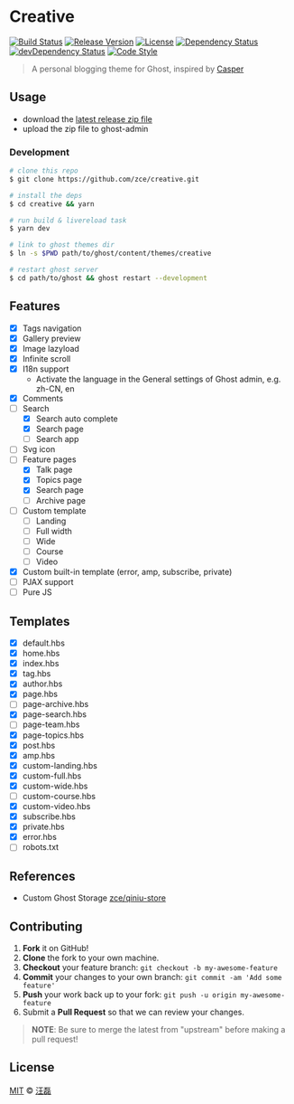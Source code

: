 # Creative

[![Build Status][travis-image]][travis-url]
[![Release Version][version-image]][version-url]
[![License][license-image]][license-url]
[![Dependency Status][dependency-image]][dependency-url]
[![devDependency Status][devdependency-image]][devdependency-url]
[![Code Style][style-image]][style-url]

> A personal blogging theme for Ghost, inspired by [Casper](https://github.com/TryGhost/Casper)

## Usage

- download the [latest release zip file](https://github.com/zce/creative/releases/latest)
- upload the zip file to ghost-admin

### Development

```sh
# clone this repo
$ git clone https://github.com/zce/creative.git

# install the deps
$ cd creative && yarn

# run build & livereload task
$ yarn dev

# link to ghost themes dir
$ ln -s $PWD path/to/ghost/content/themes/creative

# restart ghost server
$ cd path/to/ghost && ghost restart --development
```

## Features

- [x] Tags navigation
- [x] Gallery preview
- [x] Image lazyload
- [x] Infinite scroll
- [x] I18n support
  + Activate the language in the General settings of Ghost admin, e.g. zh-CN, en
- [x] Comments
- [ ] Search
  + [x] Search auto complete
  + [x] Search page
  + [ ] Search app
- [ ] Svg icon
- [ ] Feature pages
  + [x] Talk page
  + [x] Topics page
  + [x] Search page
  + [ ] Archive page
- [ ] Custom template
  + [ ] Landing
  + [ ] Full width
  + [ ] Wide
  + [ ] Course
  + [ ] Video
- [x] Custom built-in template (error, amp, subscribe, private)
- [ ] PJAX support
- [ ] Pure JS

## Templates

- [x] default.hbs
- [x] home.hbs
- [x] index.hbs
- [x] tag.hbs
- [x] author.hbs
- [x] page.hbs
- [ ] page-archive.hbs
- [x] page-search.hbs
- [ ] page-team.hbs
- [x] page-topics.hbs
- [x] post.hbs
- [x] amp.hbs
- [x] custom-landing.hbs
- [x] custom-full.hbs
- [x] custom-wide.hbs
- [ ] custom-course.hbs
- [x] custom-video.hbs
- [x] subscribe.hbs
- [x] private.hbs
- [x] error.hbs
- [ ] robots.txt

## References

- Custom Ghost Storage [zce/qiniu-store](https://github.com/zce/qiniu-store)

## Contributing

1. **Fork** it on GitHub!
2. **Clone** the fork to your own machine.
3. **Checkout** your feature branch: `git checkout -b my-awesome-feature`
4. **Commit** your changes to your own branch: `git commit -am 'Add some feature'`
5. **Push** your work back up to your fork: `git push -u origin my-awesome-feature`
6. Submit a **Pull Request** so that we can review your changes.

> **NOTE**: Be sure to merge the latest from "upstream" before making a pull request!

## License

[MIT](LICENSE) &copy; [汪磊](https://zce.me)



[travis-image]: https://img.shields.io/travis/zce/creative.svg
[travis-url]: https://travis-ci.org/zce/creative
[version-image]: https://img.shields.io/github/package-json/v/zce/creative.svg
[version-url]: https://github.com/zce/creative/releases
[license-image]: https://img.shields.io/github/license/zce/creative.svg
[license-url]: https://github.com/zce/creative/blob/master/LICENSE
[dependency-image]: https://img.shields.io/david/zce/creative.svg
[dependency-url]: https://david-dm.org/zce/creative
[devdependency-image]: https://img.shields.io/david/dev/zce/creative.svg
[devdependency-url]: https://david-dm.org/zce/creative?type=dev
[style-image]: https://img.shields.io/badge/code_style-standard-brightgreen.svg
[style-url]: http://standardjs.com

<!--

https://github.com/TryGhost/Casper/compare/0171b3e05b00c1a3327bd6ae20a6672d7142fa3d...master

- https://github.com/TryGhost/Casper/compare/f695d69aeb6443c3d063d71557529d992ee7ca52...master

{{!-- &laquo; Bad value cleartype for attribute http-equiv on element meta. &raquo; --}}
{{!-- <meta http-equiv="cleartype" content="on" /> --}}

-->

